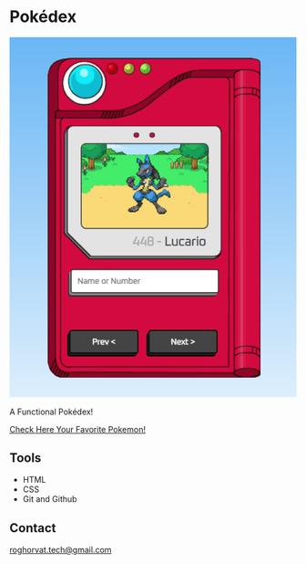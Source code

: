 # Pokédex

![preview](./.github/preview.png)

 A Functional Pokédex!

 [Check Here Your Favorite Pokemon!](https://roghorvat.github.io/Pokedex/)

 ## Tools

 - HTML
 - CSS
 - Git and Github

 ## Contact

 roghorvat.tech@gmail.com